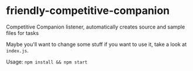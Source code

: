 # friendly-competitive-companion

Competitive Companion listener, automatically creates source and sample files for tasks

Maybe you'll want to change some stuff if you want to use it, take a look at `index.js`.

Usage: `npm install && npm start`
